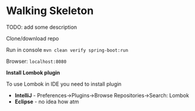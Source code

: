 # Walking Skeleton

TODO: add some description

Clone/download repo

Run in console `mvn clean verify spring-boot:run`

Browser: `localhost:8080`

**Install Lombok plugin**

To use Lombok in IDE you need to install plugin
* **IntelliJ** - Preferences->Plugins->Browse Repositories->Search: Lombok
* **Eclipse** - no idea how atm
